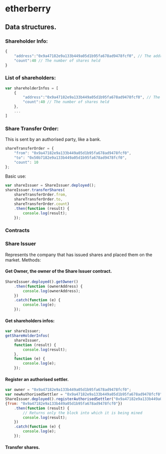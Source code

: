 # etherberry

## Data structures.
### Shareholder Info:
```Javascript
{
	"address":"0x9a47182e9a133b449a05d1b95fa678ad9478fcf0", // The address of the shareholder
	"count":40 // The number of shares held
}
```

### List of shareholders:
```Javascript
var shareholderInfos = [
	{
		"address":"0x9a47182e9a133b449a05d1b95fa678ad9478fcf0", // The address of the shareholder
		"count":40 // The number of shares held
	},
	...
]
```

### Share Transfer Order:
This is sent by an authorised party, like a bank.
```Javascript
shareTransferOrder = {
	"from": "0x9a47182e9a133b449a05d1b95fa678ad9478fcf0",
	"to": "0x50b7182e9a133b449a05d1b95fa678ad9478fcf0",
	"count": 10
};
```
Basic use:
```Javascript
var shareIssuer = ShareIssuer.deployed();
shareIssuer.transferShares(
	shareTransferOrder.from,
	shareTransferOrder.to,
	shareTransferOrder.count)
	.then(function (result) {
		console.log(result);
	});
```

### Contracts
### Share Issuer
Represents the company that has issued shares and placed them on the market.
Methods:
#### Get Owner, the owner of the Share Issuer contract.
```Javascript
ShareIssuer.deployed().getOwner()
	.then(function (ownerAddress) {
		console.log(ownerAddress);
	})
	.catch(function (e) {
		console.log(e);
	});
```

#### Get shareholders infos:
```Javascript
var shareIssuer;
getShareHolderInfos(
	shareIssuer,
	function (result) {
		console.log(result);
	},
	function (e) {
		console.log(e);
	});
```

#### Register an authorised settler.
```Javascript
var owner = "0x9a47182e9a133b449a05d1b95fa678ad9478fcf0";
var newAuthorisedSettler = "0x9a47182e9a133b449a05d1b95fa678ad9478fcf0";
ShareIssuer.deployed().registerAuthorisedSettler("0x9a47182e9a133b449a05d1b95fa678ad9478fcf0",
{from: "0x9a47182e9a133b449a05d1b95fa678ad9478fcf0"})
	.then(function (result) {
		// Returns only the block into which it is being mined
		console.log(result);
	})
	.catch(function (e) {
		console.log(e);
	});
```


#### Transfer shares. 


